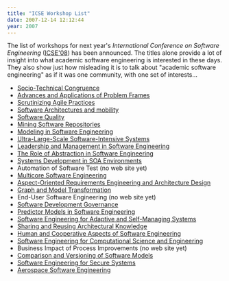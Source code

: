 ```yaml
---
title: "ICSE Workshop List"
date: 2007-12-14 12:12:44
year: 2007
---
```

The list of workshops for next year's <cite>International Conference on Software Engineering</cite> (<a href="http://icse08.upb.de/">ICSE'08</a>) has been announced.  The titles alone provide a lot of insight into what academic software engineering is interested in these days.  They also show just how misleading it is to talk about "academic software engineering" as if it was one community, with one set of interests...
<ul>
  <li><a href="http://conway.isri.cmu.edu/~mcataldo/STC-2008.html">Socio-Technical Congruence</a></li>
  <li><a href="http://web.mac.com/jon_hall/IWAAPF08/IWAAPF08.html">Advances and Applications of Problem Frames</a></li>
  <li><a href="http://philippe.kruchten.com/AgileWorkshop/">Scrutinizing Agile Practices</a></li>
  <li><a href="http://www.cs.bham.ac.uk/~rzb/sam.htm">Software Architectures and mobility</a></li>
  <li><a href="http://attend.it.uts.edu.au/icse2008">Software Quality</a></li>
  <li><a href="http://msr.uwaterloo.ca/">Mining Software Repositories</a></li>
  <li><a href="http://s01.sse.cs.tu-bs.de/mse08">Modeling in Software Engineering</a></li>
  <li><a href="http://ulssis.cs.virginia.edu/uls2">Ultra-Large-Scale Software-Intensive Systems</a></li>
  <li><a href="http://scr.siemens.com/LMSA08/">Leadership and Management in Software Engineering</a></li>
  <li><a href="http://edu.technion.ac.il/Courses/cs_methods/AbstractionWorkshop/ROA2008/ICSE2008_CfP_ROA_Workshop.htm">The Role of Abstraction in Software Engineering</a></li>
  <li><a href="http://www.sei.cmu.edu/isis/workshops/iw-sdsoa-2008/">Systems Development in SOA Environments</a></li>
  <li>Automation of Software Test (no web site yet)</li>
  <li><a href="http://www.multicore-systems.org/iwmse">Multicore Software Engineering</a></li>
  <li><a href="http://www.aosd-europe.net/eaICSE08/">Aspect-Oriented Requirements Engineering and Architecture Design</a></li>
  <li><a href="http://www.mathematik.unimarburg.de/_swt/gramot/gramot-cfp-08.pdf">Graph and Model Transformation</a></li>
  <li>End-User Software Engineering (no web site yet)</li>
  <li><a href="http://www.cs.technion.ac.il/~yael/ICSE2008">Software Development Governance</a></li>
  <li><a href="http://promisedata.org/2008/CFP.html">Predictor Models in Software Engineering</a></li>
  <li><a href="http://www.hpi.uni-potsdam.de/giese/events/2008/seams2008/">Software Engineering for Adaptive and Self-Managing Systems</a></li>
  <li><a href="http://www.cs.rug.nl/~paris/SHARK-ADI2007">Sharing and Reusing Architectural Knowledge</a></li>
  <li><a href="http://softwareresearch.ca/seg/HCASE/">Human and Cooperative Aspects of Software Engineering</a></li>
  <li><a href="http://www.cse.msstate.edu/~SECSE08">Software Engineering for Computational Science and Engineering</a></li>
  <li>Business Impact of Process Improvements (no web site yet)</li>
  <li><a href="http://pi.informatik.unisiegen.de/gi/CVSM08">Comparison and Versioning of Software Models</a></li>
  <li><a href="http://homes.dico.unimi.it/~sess08">Software Engineering for Secure Systems</a></li>
  <li><a href="http://crisys.cs.umn.edu/icse-workshop/AeroSE08.htm">Aerospace Software Engineering</a></li>
</ul>
